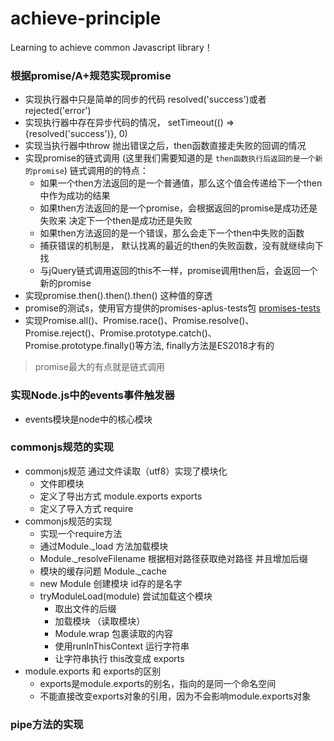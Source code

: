 # achieve-principle
Learning to achieve common Javascript library！

### 根据promise/A+规范实现promise
- 实现执行器中只是简单的同步的代码 resolved('success')或者rejected('error')
- 实现执行器中存在异步代码的情况， setTimeout(() => {resolved('success')}, 0)
- 实现当执行器中throw 抛出错误之后，then函数直接走失败的回调的情况
- 实现promise的链式调用 (这里我们需要知道的是 `then函数执行后返回的是一个新的promise`) 链式调用的的特点：
  - 如果一个then方法返回的是一个普通值，那么这个值会传递给下一个then中作为成功的结果
  - 如果then方法返回的是一个promise，会根据返回的promise是成功还是失败来 决定下一个then是成功还是失败
  - 如果then方法返回的是一个错误，那么会走下一个then中失败的函数
  - 捕获错误的机制是， 默认找离的最近的then的失败函数，没有就继续向下找
  - 与jQuery链式调用返回的this不一样，promise调用then后，会返回一个新的promise
- 实现promise.then().then().then() 这种值的穿透
- promise的测试s，使用官方提供的promises-aplus-tests包 [promises-tests](https://github.com/promises-aplus/promises-tests)
- 实现Promise.all()、Promise.race()、Promise.resolve()、Promise.reject()、Promise.prototype.catch()、Promise.prototype.finally()等方法, finally方法是ES2018才有的
> promise最大的有点就是链式调用

### 实现Node.js中的events事件触发器
- events模块是node中的核心模块


### commonjs规范的实现
- commonjs规范 通过文件读取（utf8）实现了模块化
  - 文件即模块
  - 定义了导出方式 module.exports  exports
  - 定义了导入方式 require
- commonjs规范的实现
  - 实现一个require方法
  - 通过Module._load 方法加载模块
  - Module._resolveFilename 根据相对路径获取绝对路径 并且增加后缀
  - 模块的缓存问题 Module._cache
  - new Module 创建模块 id存的是名字
  - tryModuleLoad(module) 尝试加载这个模块
    - 取出文件的后缀
    - 加载模块 （读取模块）
    - Module.wrap 包裹读取的内容
    - 使用runInThisContext 运行字符串
    - 让字符串执行 this改变成 exports
- module.exports 和 exports的区别 
  - exports是module.exports的别名，指向的是同一个命名空间
  - 不能直接改变exports对象的引用，因为不会影响module.exports对象

### pipe方法的实现